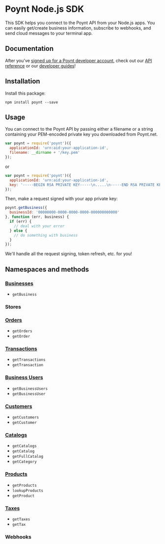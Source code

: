 # Poynt Node.js SDK

This SDK helps you connect to the Poynt API from your Node.js apps. You can easily get/create business information, subscribe to webhooks, and send cloud messages to your terminal app.

## Documentation

After you've [signed up for a Poynt developer account](https://poynt.net/auth/signup/developer), check out our [API reference](https://poynt.com/docs/api/) or our [developer guides](https://poynt.com/tag/guides/)!

## Installation

Install this package:

```
npm install poynt --save
```

## Usage

You can connect to the Poynt API by passing either a filename or a string containing your PEM-encoded private key you downloaded from Poynt.net.

```javascript
var poynt = require('poynt')({
  applicationId: 'urn:aid:your-application-id',
  filename: __dirname + '/key.pem'
});
```
or

```javascript
var poynt = require('poynt')({
  applicationId: 'urn:aid:your-application-id',
  key: '-----BEGIN RSA PRIVATE KEY-----\n.....\n-----END RSA PRIVATE KEY-----'
});
```

Then, make a request signed with your app private key:

```javascript
poynt.getBusiness({
  businessId: '00000000-0000-0000-0000-000000000000'
}, function (err, business) {
  if (err) {
    // deal with your error
  } else {
    // do something with business
  }
});
```

We'll handle all the request signing, token refresh, etc. for you!

## Namespaces and methods

### [Businesses](https://poynt.com/docs/api/#businesses-index)

* `getBusiness`

### Stores

### [Orders](https://poynt.com/docs/api/#orders-index)

* `getOrders`
* `getOrder`

### [Transactions](https://poynt.com/docs/api/#transactions-index)

* `getTransactions`
* `getTransaction`

### [Business Users](https://poynt.com/docs/api/#business-users-index)

* `getBusinessUsers`
* `getBusinessUser`

### [Customers](https://poynt.com/docs/api/#customers-index)

* `getCustomers`
* `getCustomer`

### [Catalogs](https://poynt.com/docs/api/#catalogs-index)

* `getCatalogs`
* `getCatalog`
* `getFullCatalog`
* `getCategory`

### [Products](https://poynt.com/docs/api/#products-index)

* `getProducts`
* `lookupProducts`
* `getProduct`

### [Taxes](https://poynt.com/docs/api/#taxes-index)

* `getTaxes`
* `getTax`

### Webhooks
